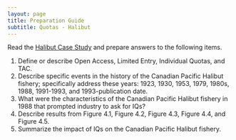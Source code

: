```yaml
---
layout: page
title: Preparation Guide
subtitle: Quotas - Halibut
---
```


Read the [Halibut Case Study](RESOURCES/IQ_Halibut.pdf) and prepare answers to the following items.

1. Define or describe Open Access, Limited Entry, Individual Quotas, and TAC.
1. Describe specific events in the history of the Canadian Pacific Halibut fishery; specifically address these years: 1923, 1930, 1953, 1979, 1980s, 1988, 1991-1993, and 1993-publication date.
1. What were the characteristics of the Canadian Pacific Halibut fishery in 1988 that prompted industry to ask for IQs?
1. Describe results from Figure 4.1, Figure 4.2, Figure 4.3, Figure 4.4, and Figure 4.5.
1. Summarize the impact of IQs on the Canadian Pacific Halibut fishery.
